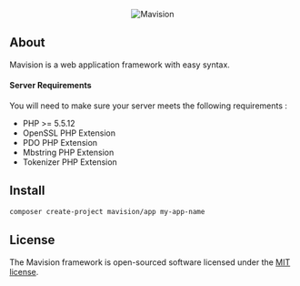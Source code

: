<p align="center">
	<img src="http://s21.postimg.org/femk919yr/logo1.png" alt="Mavision">
</p>

## About

 Mavision is a web application framework with easy syntax.

#### Server Requirements

 You will need to make sure your server meets the following requirements :

- PHP >= 5.5.12
- OpenSSL PHP Extension
- PDO PHP Extension
- Mbstring PHP Extension
- Tokenizer PHP Extension

## Install

```bash
composer create-project mavision/app my-app-name
```

## License

The Mavision framework is open-sourced software licensed under the [MIT license](https://opensource.org/licenses/MIT).
